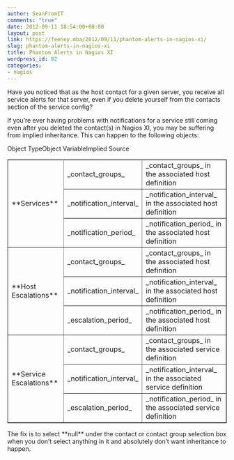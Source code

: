 ```yaml
---
author: SeanFromIT
comments: "true"
date: 2012-09-11 18:54:00+00:00
layout: post
link: https://feeney.mba/2012/09/11/phantom-alerts-in-nagios-xi/
slug: phantom-alerts-in-nagios-xi
title: Phantom Alerts in Nagios XI
wordpress_id: 82
categories:
- nagios
---
```


Have you noticed that as the host contact for a given server, you receive all service alerts for that server, even if you delete yourself from the contacts section of the service config?  
  
If you’re ever having problems with notifications for a service still coming even after you deleted the contact(s) in Nagios XI, you may be suffering from implied inheritance. This can happen to the following objects:  
  
<table border="1" ><tbody ><tr >Object TypeObject VariableImplied Source</tr><tr >
<td rowspan="3" >**Services**
</td>
<td >_contact_groups_
</td>
<td >_contact_groups_ in the associated host definition
</td> </tr><tr >
<td >_notification_interval_
</td>
<td >_notification_interval_ in the associated host definition
</td> </tr><tr >
<td >_notification_period_
</td>
<td >_notification_period_ in the associated host definition
</td> </tr><tr >
<td rowspan="3" >**Host Escalations**
</td>
<td >_contact_groups_
</td>
<td >_contact_groups_ in the associated host definition
</td> </tr><tr >
<td >_notification_interval_
</td>
<td >_notification_interval_ in the associated host definition
</td> </tr><tr >
<td >_escalation_period_
</td>
<td >_notification_period_ in the associated host definition
</td> </tr><tr >
<td rowspan="3" >**Service Escalations**
</td>
<td >_contact_groups_
</td>
<td >_contact_groups_ in the associated service definition
</td> </tr><tr >
<td >_notification_interval_
</td>
<td >_notification_interval_ in the associated service definition
</td> </tr><tr >
<td >_escalation_period_
</td>
<td >_notification_period_ in the associated service definition
</td> </tr></tbody></table>  
The fix is to select **null** under the contact or contact group selection box when you don’t select anything in it and absolutely don’t want inheritance to happen.
